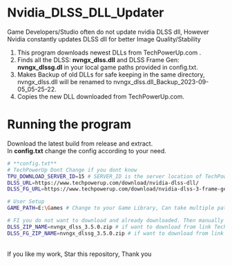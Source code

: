 # Nvidia_DLSS_DLL_Updater

Game Developers/Studio often do not update nvidia DLSS dll, However Nvidia constantly updates DLSS dll for better Image Quality/Stability

1. This program downloads newest DLLs from TechPowerUp.com .
2. Finds all the DLSS: **nvngx_dlss.dll** and DLSS Frame Gen: **nvngx_dlssg.dl** in your local game paths provided in config.txt.
3. Makes Backup of old DLLs for safe keeping in the same directory, nvngx_dlss.dll will be renamed to nvngx_dlss.dll_Backup_2023-09-05_05-25-22.
4. Copies the new DLL downloaded from TechPowerUp.com.

# Running the program
Download the latest build from release and extract.\
In **config.txt** change the config according to your need.
```bash
# **config.txt**
# TechPowerUp Dont Change if you dont know
TPU_DOWNLOAD_SERVER_ID=15 # SERVER_ID is the server location of TechPowerUp, 15=SG,14=NL,5=UK,3=USA-2
DLSS_URL=https://www.techpowerup.com/download/nvidia-dlss-dll/
DLSS_FG_URL=https://www.techpowerup.com/download/nvidia-dlss-3-frame-generation-dll/

# User Setup
GAME_PATH=E:\Games # Change to your Game Library, Can take multiple path with commna separator. Example E:\Games,G:\Games

# FI you do not want to download and already downloaded. Then manually then place the zip file in the same location of exe, and put name of the zip here
DLSS_ZIP_NAME=nvngx_dlss_3.5.0.zip # if want to download from link Techpowerup leave it blank or remove it
DLSS_FG_ZIP_NAME=nvngx_dlssg_3.5.0.zip # if want to download from link Techpowerup leave it blank or remove it
```
\
If you like my work, Star this repository, Thank you